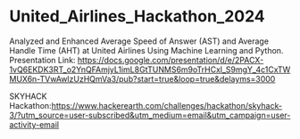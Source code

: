 # United_Airlines_Hackathon_2024

Analyzed and Enhanced Average Speed of Answer (AST) and Average Handle Time (AHT) at United Airlines Using Machine Learning and Python.
Presentation Link: https://docs.google.com/presentation/d/e/2PACX-1vQ6EKDK3RT_o2YnQFAmjyL1imL8GtTUNMS6m9oTrHCxl_S9mgY_4c1CxTWMUX6n-TVwAwlzUzHQmVa3/pub?start=true&loop=true&delayms=3000

SKYHACK Hackathon:https://www.hackerearth.com/challenges/hackathon/skyhack-3/?utm_source=user-subscribed&utm_medium=email&utm_campaign=user-activity-email
